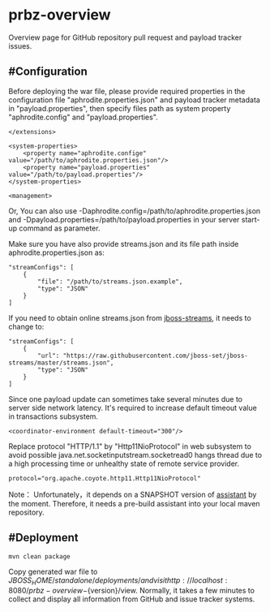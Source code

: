 prbz-overview
=============

Overview page for GitHub repository pull request and payload tracker issues.

#Configuration
------------
Before deploying the war file,  please provide required properties in the configuration file "aphrodite.properties.json" and payload tracker metadata in "payload.properties", then specify files path as system property "aphrodite.config" and "payload.properties".

    </extensions>

    <system-properties>
        <property name="aphrodite.confige" value="/path/to/aphrodite.properties.json"/>
        <property name="payload.properties" value="/path/to/payload.properties"/>
    </system-properties>

    <management>

Or, You can also use -Daphrodite.config=/path/to/aphrodite.properties.json and -Dpayload.properties=/path/to/payload.properties in your server start-up command as parameter.

Make sure you have also provide streams.json and its file path inside aphrodite.properties.json as:

	"streamConfigs": [
        {
            "file": "/path/to/streams.json.example",
            "type": "JSON"
        }
    ]

If you need to obtain online streams.json from [jboss-streams](https://github.com/jboss-set/jboss-streams), it needs to change to:

	"streamConfigs": [
        {
            "url": "https://raw.githubusercontent.com/jboss-set/jboss-streams/master/streams.json",
            "type": "JSON"
        }
    ]

Since one payload update can sometimes take several minutes due to server side network latency. It's required to increase default timeout value in transactions subsystem.

	<coordinator-environment default-timeout="300"/>

Replace protocol "HTTP/1.1" by "Http11NioProtocol" in web subsystem to avoid possible java.net.socketinputstream.socketread0 hangs thread due to a high processing time or unhealthy state of remote service provider.

	protocol="org.apache.coyote.http11.Http11NioProtocol"

Note： Unfortunately，it depends on a SNAPSHOT version of [assistant](https://github.com/soul2zimate/assistant) by the moment. Therefore, it needs a pre-build assistant into your local maven repository.

#Deployment
------------

```
mvn clean package
```

Copy generated war file to $JBOSS_HOME/standalone/deployments/ and visit http://localhost:8080/prbz-overview-${version}/view. Normally, it takes a few minutes to collect and display all information from GitHub and issue tracker systems.
